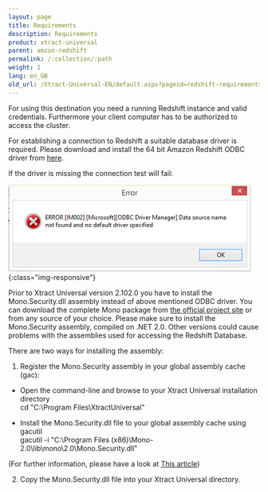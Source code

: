 ```yaml
---
layout: page
title: Requirements
description: Requirements
product: xtract-universal
parent: amzon-redshift
permalink: /:collection/:path
weight: 1
lang: en_GB
old_url: /Xtract-Universal-EN/default.aspx?pageid=redshift-requirements
---
```


For using this destination you need a running Redshift instance and valid credentials.
Furthermore your client computer has to be authorized to access the cluster.

For establishing a connection to Redshift a suitable database driver is required.
Please download and install the 64 bit Amazon Redshift ODBC driver from [here]().

If the driver is missing the connection test will fail:

![XU-fehlender-redshift-treiber](/img/content/XU-fehlender-redshift-treiber.png){:class="img-responsive"}

Prior to Xtract Universal version 2.102.0 you have to install the Mono.Security.dll assembly instead of above mentioned ODBC driver.
You can download the complete Mono package from [the official project site]() or from any source of your choice. Please make sure to install the Mono.Security assembly, compiled on .NET 2.0. Other versions could cause problems with the assemblies used for accessing the Redshift Database.

There are two ways for installing the assembly: 

1. Register the Mono.Security assembly in your global assembly cache (gac):
- Open the command-line and browse to your Xtract Universal installation directory<br> 
	cd "C:\Program Files\XtractUniversal"

- Install the Mono.Security.dll file to your global assembly cache using gacutil<br>
	gacutil -i "C:\Program Files (x86)\Mono-2.0\lib\mono\2.0\Mono.Security.dll"

(For further information, please have a look at [This article]())	


2. Copy the Mono.Security.dll file into your Xtract Universal directory.
